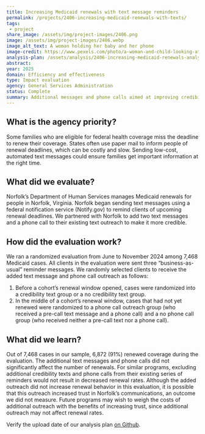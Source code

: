 ```yaml
---
title: Increasing Medicaid renewals with text message reminders
permalink: /projects/2406-increasing-medicaid-renewals-with-texts/
tags: 
 - project
share_image: /assets/img/project-images/2406.png
image: /assets/img/project-images/2406.webp 
image_alt_text: A woman holding her baby and her phone
image-credit: https://www.pexels.com/photo/a-woman-and-child-looking-at-a-cell-phone-27177479/
analysis-plan: /assets/analysis/2406-increasing-medicaid-renewals-analysis-plan.pdf
abstract: 
year: 2025
domain: Efficiency and effectiveness
type: Impact evaluation
agency: General Services Administration
status: Complete
summary: Additional messages and phone calls aimed at improving credibility of government communications did not affect the rate of health coverage renewals
---
```

## What is the agency priority? 
Some families who are eligible for federal health coverage miss the deadline to renew their coverage. States often use paper mail to inform people of renewal deadlines, which can be costly and slow. Sending low-cost, automated text messages could ensure families get important information at the right time.

## What did we evaluate?
Norfolk’s Department of Human Services manages Medicaid renewals for people in Norfolk, Virginia. Norfolk began sending text messages using a federal notification service (Notify.gov) to remind clients of upcoming renewal deadlines. We partnered with Norfolk to add two text messages and a phone call to their existing text outreach to make it more credible.

## How did the evaluation work?
We ran a randomized evaluation from June to November 2024 among 7,468 Medicaid cases. All clients in the evaluation were sent three “business-as-usual” reminder messages. We randomly selected clients to receive the added text message and phone call outreach as follows:
1. Before a cohort’s renewal window opened, cases were randomized into a credibility text group or a no credibility text group.
2. In the middle of a cohort’s renewal window, cases that had not yet renewed were randomized to a phone call outreach group (who received a pre-call text message and a phone call) and a no phone call group (who received neither a pre-call text nor a phone call).

## What did we learn?
Out of 7,468 cases in our sample, 6,872 (91%) renewed coverage during the evaluation. The additional text messages and phone calls did not significantly affect the number of renewals. For similar programs, excluding additional credibility texts and phone calls from their existing series of reminders would not result in decreased renewal rates. Although the added outreach did not increase renewal behavior in this evaluation, it is possible that this outreach increased trust in Norfolk’s communications, an outcome we did not measure. Future programs may wish to weigh the costs of additional outreach with the benefits of increasing trust, since additional outreach may not affect renewal rates.

Verify the upload date of our analysis plan <a class="usa-link usa-link--external" href="https://github.com/gsa-oes/office-of-evaluation-sciences/commits/master/assets/analysis/2406-increasing-medicaid-renewals-analysis-plan.pdf">on Github</a>.
